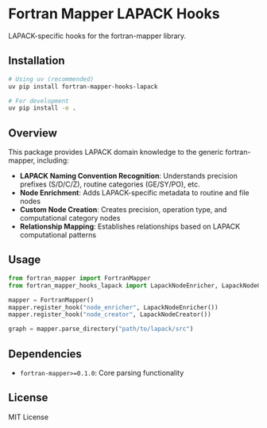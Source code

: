 # Fortran Mapper LAPACK Hooks

LAPACK-specific hooks for the fortran-mapper library.

## Installation

```bash
# Using uv (recommended)
uv pip install fortran-mapper-hooks-lapack

# For development
uv pip install -e .
```

## Overview

This package provides LAPACK domain knowledge to the generic fortran-mapper, including:

- **LAPACK Naming Convention Recognition**: Understands precision prefixes (S/D/C/Z), routine categories (GE/SY/PO), etc.
- **Node Enrichment**: Adds LAPACK-specific metadata to routine and file nodes
- **Custom Node Creation**: Creates precision, operation type, and computational category nodes
- **Relationship Mapping**: Establishes relationships based on LAPACK computational patterns

## Usage

```python
from fortran_mapper import FortranMapper
from fortran_mapper_hooks_lapack import LapackNodeEnricher, LapackNodeCreator

mapper = FortranMapper()
mapper.register_hook("node_enricher", LapackNodeEnricher())
mapper.register_hook("node_creator", LapackNodeCreator())

graph = mapper.parse_directory("path/to/lapack/src")
```

## Dependencies

- `fortran-mapper>=0.1.0`: Core parsing functionality

## License

MIT License

